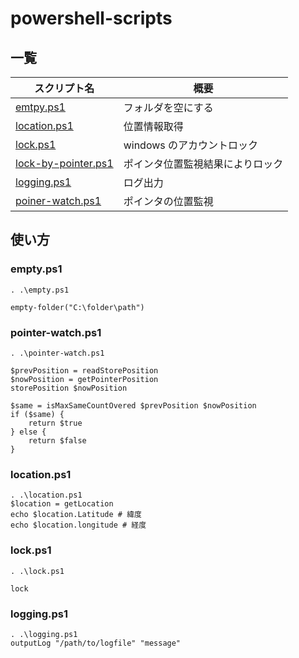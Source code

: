# powershell-scripts

## 一覧

| スクリプト名                                 | 概要                             |
| -------------------------------------------- | -------------------------------- |
| [emtpy.ps1](./emtpy.ps1)                     | フォルダを空にする               |
| [location.ps1](./location.ps1)               | 位置情報取得                     |
| [lock.ps1](./lock.ps1)                       | windows のアカウントロック       |
| [lock-by-pointer.ps1](./lock-by-pointer.ps1) | ポインタ位置監視結果によりロック |
| [logging.ps1](./logging.ps1)                 | ログ出力                         |
| [poiner-watch.ps1](./pointer-watch.ps1)      | ポインタの位置監視               |

## 使い方

### empty.ps1

```
. .\empty.ps1

empty-folder("C:\folder\path")
```

### pointer-watch.ps1

```
. .\pointer-watch.ps1

$prevPosition = readStorePosition
$nowPosition = getPointerPosition
storePosition $nowPosition

$same = isMaxSameCountOvered $prevPosition $nowPosition
if ($same) {
    return $true
} else {
    return $false
}
```

### location.ps1

```
. .\location.ps1
$location = getLocation
echo $location.Latitude # 緯度
echo $location.longitude # 経度
```

### lock.ps1

```
. .\lock.ps1

lock
```

### logging.ps1

```
. .\logging.ps1
outputLog "/path/to/logfile" "message"
```

